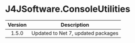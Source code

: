 # J4JSoftware.ConsoleUtilities

|Version|Description|
|:-----:|-----------|
|1.5.0|Updated to Net 7, updated packages|
